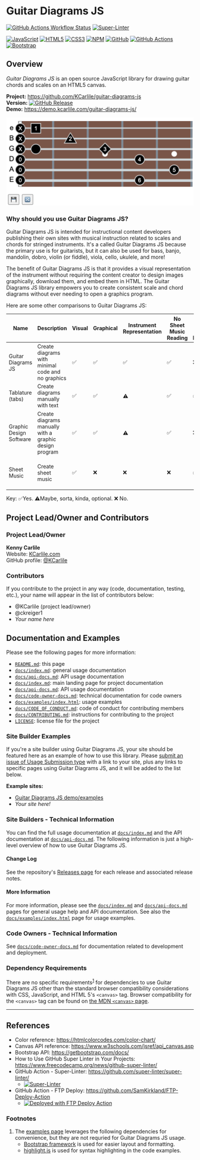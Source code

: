 # Guitar Diagrams JS

[![GitHub Actions Workflow Status](https://github.com/KCarlile/guitar-diagrams-js/actions/workflows/release-package.yml/badge.svg)](https://github.com/KCarlile/guitar-diagrams-js/actions/workflows/release-package.yml)
[![Super-Linter](https://github.com/KCarlile/guitar-diagrams-js/actions/workflows/linting.yml/badge.svg)](https://github.com/marketplace/actions/super-linter)

[![JavaScript](https://img.shields.io/badge/javascript-%23323330.svg?style=for-the-badge&logo=javascript&logoColor=%23F7DF1E)](https://ecma-international.org/publications-and-standards/standards/ecma-262/)
[![HTML5](https://img.shields.io/badge/html5-%23E34F26.svg?style=for-the-badge&logo=html5&logoColor=white)](https://www.w3.org/standards/history/html52/)
[![CSS3](https://img.shields.io/badge/css3-%231572B6.svg?style=for-the-badge&logo=css3&logoColor=white)](https://www.w3.org/TR/CSS/#css)
[![NPM](https://img.shields.io/badge/NPM-%23CB3837.svg?style=for-the-badge&logo=npm&logoColor=white)](https://www.npmjs.com/)
[![GitHub](https://img.shields.io/badge/github-%23121011.svg?style=for-the-badge&logo=github&logoColor=white)](https://www.github.com/)
[![GitHub Actions](https://img.shields.io/badge/github%20actions-%232671E5.svg?style=for-the-badge&logo=githubactions&logoColor=white)](https://github.com/KCarlile/guitar-diagrams-js/actions)
[![Bootstrap](https://img.shields.io/badge/Bootstrap-563D7C?style=for-the-badge&logo=bootstrap&logoColor=white)](https://getbootstrap.com/)

## Overview

_Guitar Diagrams JS_ is an open source JavaScript library for drawing guitar chords and scales on an HTML5 canvas.

**Project:** <https://github.com/KCarlile/guitar-diagrams-js>\
**Version:** [![GitHub Release](https://img.shields.io/github/v/release/KCarlile/guitar-diagrams-js?include_prereleases&logo=github&label=Latest%20version)](https://github.com/KCarlile/guitar-diagrams-js/releases)\
**Demo:** <https://demo.kcarlile.com/guitar-diagrams-js/>

![Guitar Diagrams JS demo image](guitar-diagrams-js-demo.png)

### Why should you use Guitar Diagrams JS?

Guitar Diagrams JS is intended for instructional content developers publishing their own sites with musical instruction related to scales and chords for stringed instruments. It's a called Guitar Diagrams JS because the primary use is for guitarists, but it can also be used for bass, banjo, mandolin, dobro, violin (or fiddle), viola, cello, ukulele, and more!

The benefit of Guitar Diagrams JS is that it provides a visual representation of the instrument without requiring the content creator to design images graphically, download them, and embed them in HTML. The Guitar Diagrams JS library empowers you to create consistent scale and chord diagrams without ever needing to open a graphics program.

Here are some other comparisons to Guitar Diagrams JS:

| Name | Description | Visual | Graphical | Instrument Representation | No Sheet Music Reading | Works with Musical Passages | Cost |
| ---- | ----------- | ------ | --------- | ------------------------- | -------------- | ---------------- | ---- |
| Guitar Diagrams JS | Create diagrams with minimal code and no graphics | ✅ | ✅ | ✅ | ✅ | ❌ | $0 |
| Tablature (tabs) | Create diagrams manually with text | ✅ | ✅ | ⚠️ | ✅ | ✅ | $0, but time consuming and error prone |
| Graphic Design Software | Create diagrams manually with a graphic design program | ✅ | ✅ | ⚠️ | ✅ | ❌ | [\$22.99/month](https://www.adobe.com/products/photoshop/plans.html), and very time consuming |
| Sheet Music | Create sheet music | ✅ | ❌ | ❌ | ❌ | ✅ | [\$99](https://www.finalemusic.com/products/finale/special-pricing/) or [\$27.99/month](https://www.avid.com/sibelius/sibelius-ultimate-subscriptions?usertype=individual), and requires music notation proficiency |

Key: ✅Yes. ⚠️Maybe, sorta, kinda, optional. ❌ No.

## Project Lead/Owner and Contributors

### Project Lead/Owner

**Kenny Carlile**\
Website: [KCarlile.com](https://www.kcarlile.com/)\
GitHub profile: [@KCarlile](https://github.com/KCarlile)

### Contributors

 If you contribute to the project in any way (code, documentation, testing, etc.), your name will appear in the list of contributors below:

- @KCarlile (project lead/owner)
- @ckreiger1
- _Your name here_

## Documentation and Examples

Please see the following pages for more information:

- [`README.md`](README.md): this page
- [`docs/index.md`](docs/index.md): general usage documentation
- [`docs/api-docs.md`](docs/api-docs.md): API usage documentation
- [`docs/index.md`](docs/index.md): main landing page for project documentation
- [`docs/api-docs.md`](docs/api-docs.md): API usage documentation
- [`docs/code-owner-docs.md`](docs/code-owner-docs.md): technical documentation for code owners
- [`docs/examples/index.html`](docs/examples/index.html): usage examples
- [`docs/CODE_OF_CONDUCT.md`](docs/CODE_OF_CONDUCT.md): code of conduct for contributing members
- [`docs/CONTRIBUTING.md`](docs/CONTRIBUTING.md): instructions for contributing to the project
- [`LICENSE`](LICENSE): license file for the project

### Site Builder Examples

If you're a site builder using Guitar Diagrams JS, your site should be featured here as an example of how to use this library. Please [submit an issue of Usage Submission type](https://github.com/KCarlile/guitar-diagrams-js/issues/new?labels=usage&template=03-usage-submission.md&title=%5BSite%20name%5D) with a link to your site, plus any links to specific pages using Guitar Diagrams JS, and it will be added to the list below.

**Example sites:**

- [Guitar Diagrams JS demo/examples](https://demo.kcarlile.com/guitar-diagrams-js/)
- _Your site here!_

### Site Builders - Technical Information

You can find the full usage documentation at [`docs/index.md`](docs/index.md) and the API documentation at [`docs/api-docs.md`](docs/api-docs.md). The following information is just a high-level overview of how to use Guitar Diagrams JS.

#### Change Log

See the repository's [Releases page](https://github.com/KCarlile/guitar-diagrams-js/releases) for each release and associated release notes.

#### More Information

For more information, please see the [`docs/index.md`](docs/index.md) and [`docs/api-docs.md`](docs/api-docs.md) pages for general usage help and API documentation. See also the [`docs/examples/index.html`](docs/examples/index.html) page for usage examples.

### Code Owners - Technical Information

See [`docs/code-owner-docs.md`](docs/code-owner-docs.md) for documentation related to development and deployment.

### Dependency Requirements

There are no specific requirements<sup>[1](#footnotes)</sup> for dependencies to use Guitar Diagrams JS other than the standard browser compatibility considerations with CSS, JavaScript, and HTML 5's `<canvas>` tag. Browser compatibility for the `<canvas>` tag can be found on [the MDN `<canvas>` page](https://developer.mozilla.org/en-US/docs/Web/HTML/Element/canvas#browser_compatibility).

---

## References

- Color reference: <https://htmlcolorcodes.com/color-chart/>
- Canvas API reference: <https://www.w3schools.com/jsref/api_canvas.asp>
- Bootstrap API: <https://getbootstrap.com/docs/>
- How to Use GitHub Super Linter in Your Projects: <https://www.freecodecamp.org/news/github-super-linter/>
- GitHub Action - Super-Linter: <https://github.com/super-linter/super-linter/>
  - [![Super-Linter](https://github.com/KCarlile/guitar-diagrams-js/actions/workflows/linting.yml/badge.svg)](https://github.com/marketplace/actions/super-linter)
- GitHub Action - FTP Deploy: <https://github.com/SamKirkland/FTP-Deploy-Action>
  - [<img alt="Deployed with FTP Deploy Action" src="https://img.shields.io/badge/Deployed With-FTP DEPLOY ACTION-%3CCOLOR%3E?style=for-the-badge&color=0077b6">](https://github.com/SamKirkland/FTP-Deploy-Action)

### <a href="footnotes"></a>Footnotes

1. The [examples page](docs/examples/index.html) leverages the following dependencies for convenience, but they are not requried for Guitar Diagrams JS usage.
   - [Bootstrap framework](https://getbootstrap.com/) is used for easier layout and formatting.
   - [highlight.js](https://highlightjs.org/) is used for syntax highlighting in the code examples.
